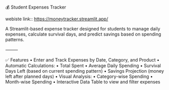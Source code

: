 💰 Student Expenses Tracker

webiste link:: https://moneytracker.streamlit.app/

A Streamlit-based expense tracker designed for students to manage daily expenses, calculate survival days, and predict savings based on spending patterns.

⸻

✅ Features
	•	Enter and Track Expenses by Date, Category, and Product
	•	Automatic Calculations:
	•	Total Spent
	•	Average Daily Spending
	•	Survival Days Left (based on current spending pattern)
	•	Savings Projection (money left after planned days)
	•	Visual Analysis:
	•	Category-wise Spending 
	•	Month-wise Spending 
	•	Interactive Data Table to view and filter expenses

